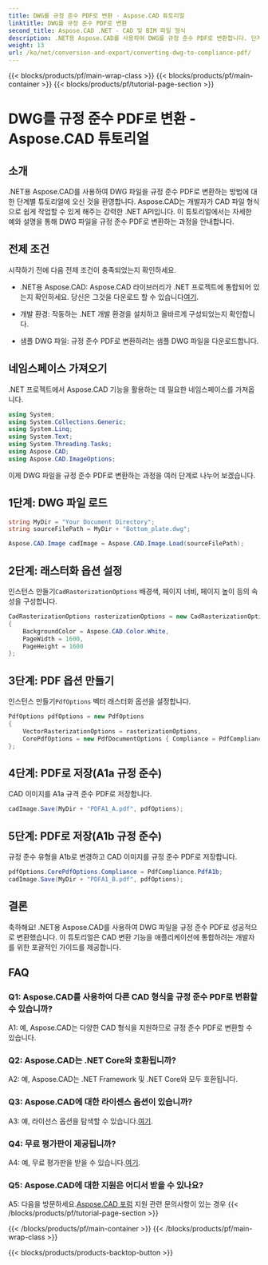 ```yaml
---
title: DWG를 규정 준수 PDF로 변환 - Aspose.CAD 튜토리얼
linktitle: DWG를 규정 준수 PDF로 변환
second_title: Aspose.CAD .NET - CAD 및 BIM 파일 형식
description: .NET용 Aspose.CAD를 사용하여 DWG를 규정 준수 PDF로 변환합니다. 단계별 안내를 보려면 튜토리얼을 따르세요.
weight: 13
url: /ko/net/conversion-and-export/converting-dwg-to-compliance-pdf/
---
```


{{< blocks/products/pf/main-wrap-class >}}
{{< blocks/products/pf/main-container >}}
{{< blocks/products/pf/tutorial-page-section >}}

# DWG를 규정 준수 PDF로 변환 - Aspose.CAD 튜토리얼

## 소개

.NET용 Aspose.CAD를 사용하여 DWG 파일을 규정 준수 PDF로 변환하는 방법에 대한 단계별 튜토리얼에 오신 것을 환영합니다. Aspose.CAD는 개발자가 CAD 파일 형식으로 쉽게 작업할 수 있게 해주는 강력한 .NET API입니다. 이 튜토리얼에서는 자세한 예와 설명을 통해 DWG 파일을 규정 준수 PDF로 변환하는 과정을 안내합니다.

## 전제 조건

시작하기 전에 다음 전제 조건이 충족되었는지 확인하세요.

-  .NET용 Aspose.CAD: Aspose.CAD 라이브러리가 .NET 프로젝트에 통합되어 있는지 확인하세요. 당신은 그것을 다운로드 할 수 있습니다[여기](https://releases.aspose.com/cad/net/).

- 개발 환경: 작동하는 .NET 개발 환경을 설치하고 올바르게 구성되었는지 확인합니다.

- 샘플 DWG 파일: 규정 준수 PDF로 변환하려는 샘플 DWG 파일을 다운로드합니다.

## 네임스페이스 가져오기

.NET 프로젝트에서 Aspose.CAD 기능을 활용하는 데 필요한 네임스페이스를 가져옵니다.

```csharp
using System;
using System.Collections.Generic;
using System.Linq;
using System.Text;
using System.Threading.Tasks;
using Aspose.CAD;
using Aspose.CAD.ImageOptions;
```

이제 DWG 파일을 규정 준수 PDF로 변환하는 과정을 여러 단계로 나누어 보겠습니다.

## 1단계: DWG 파일 로드

```csharp
string MyDir = "Your Document Directory";
string sourceFilePath = MyDir + "Bottom_plate.dwg";

Aspose.CAD.Image cadImage = Aspose.CAD.Image.Load(sourceFilePath);
```

## 2단계: 래스터화 옵션 설정

 인스턴스 만들기`CadRasterizationOptions` 배경색, 페이지 너비, 페이지 높이 등의 속성을 구성합니다.

```csharp
CadRasterizationOptions rasterizationOptions = new CadRasterizationOptions
{
    BackgroundColor = Aspose.CAD.Color.White,
    PageWidth = 1600,
    PageHeight = 1600
};
```

## 3단계: PDF 옵션 만들기

 인스턴스 만들기`PdfOptions` 벡터 래스터화 옵션을 설정합니다.

```csharp
PdfOptions pdfOptions = new PdfOptions
{
    VectorRasterizationOptions = rasterizationOptions,
    CorePdfOptions = new PdfDocumentOptions { Compliance = PdfCompliance.PdfA1a }
};
```

## 4단계: PDF로 저장(A1a 규정 준수)

CAD 이미지를 A1a 규격 준수 PDF로 저장합니다.

```csharp
cadImage.Save(MyDir + "PDFA1_A.pdf", pdfOptions);
```

## 5단계: PDF로 저장(A1b 규정 준수)

규정 준수 유형을 A1b로 변경하고 CAD 이미지를 규정 준수 PDF로 저장합니다.

```csharp
pdfOptions.CorePdfOptions.Compliance = PdfCompliance.PdfA1b;
cadImage.Save(MyDir + "PDFA1_B.pdf", pdfOptions);
```

## 결론

축하해요! .NET용 Aspose.CAD를 사용하여 DWG 파일을 규정 준수 PDF로 성공적으로 변환했습니다. 이 튜토리얼은 CAD 변환 기능을 애플리케이션에 통합하려는 개발자를 위한 포괄적인 가이드를 제공합니다.

## FAQ

### Q1: Aspose.CAD를 사용하여 다른 CAD 형식을 규정 준수 PDF로 변환할 수 있습니까?

A1: 예, Aspose.CAD는 다양한 CAD 형식을 지원하므로 규정 준수 PDF로 변환할 수 있습니다.

### Q2: Aspose.CAD는 .NET Core와 호환됩니까?

A2: 예, Aspose.CAD는 .NET Framework 및 .NET Core와 모두 호환됩니다.

### Q3: Aspose.CAD에 대한 라이센스 옵션이 있습니까?

 A3: 예, 라이선스 옵션을 탐색할 수 있습니다.[여기](https://purchase.aspose.com/buy).

### Q4: 무료 평가판이 제공됩니까?

 A4: 예, 무료 평가판을 받을 수 있습니다.[여기](https://releases.aspose.com/).

### Q5: Aspose.CAD에 대한 지원은 어디서 받을 수 있나요?

A5: 다음을 방문하세요.[Aspose.CAD 포럼](https://forum.aspose.com/c/cad/19) 지원 관련 문의사항이 있는 경우
{{< /blocks/products/pf/tutorial-page-section >}}

{{< /blocks/products/pf/main-container >}}
{{< /blocks/products/pf/main-wrap-class >}}

{{< blocks/products/products-backtop-button >}}
